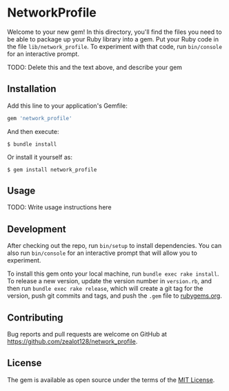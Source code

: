 # NetworkProfile

Welcome to your new gem! In this directory, you'll find the files you need to be able to package up your Ruby library into a gem. Put your Ruby code in the file `lib/network_profile`. To experiment with that code, run `bin/console` for an interactive prompt.

TODO: Delete this and the text above, and describe your gem

## Installation

Add this line to your application's Gemfile:

```ruby
gem 'network_profile'
```

And then execute:

    $ bundle install

Or install it yourself as:

    $ gem install network_profile

## Usage

TODO: Write usage instructions here

## Development

After checking out the repo, run `bin/setup` to install dependencies. You can also run `bin/console` for an interactive prompt that will allow you to experiment.

To install this gem onto your local machine, run `bundle exec rake install`. To release a new version, update the version number in `version.rb`, and then run `bundle exec rake release`, which will create a git tag for the version, push git commits and tags, and push the `.gem` file to [rubygems.org](https://rubygems.org).

## Contributing

Bug reports and pull requests are welcome on GitHub at https://github.com/zealot128/network_profile.


## License

The gem is available as open source under the terms of the [MIT License](https://opensource.org/licenses/MIT).
